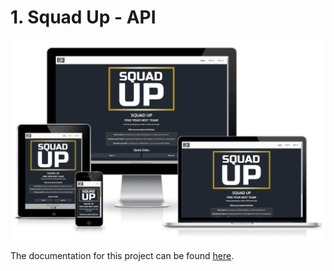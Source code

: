# 1. Squad Up - API

![Showcase of site on different screen sizes](README_files/showcase.png)

The documentation for this project can be found [here](https://github.com/BobWritesCode/squadup_frontend).
